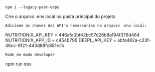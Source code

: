 ```
npm i --legacy-peer-deps
```

Crie o arquivo .env.local na pasta principal do projeto
```
Adicione as chaves das API's necessárias no arquivo .env.local:
```
NUTRITIONIX_API_KEY = 446afa0bf42bc57d26b8a194f376d464
NUTRITIONIX_APP_ID = c454b796
DEEPL_API_KEY = abfa482a-c23f-46cc-9f21-443d88fc881e:fx
```
Rode em modo developer
```
npm run dev

